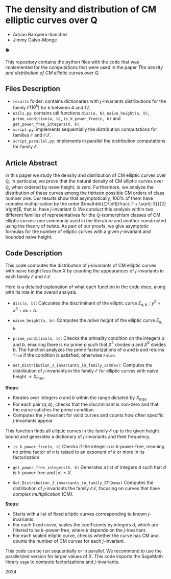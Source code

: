# The density and distribution of CM elliptic curves over Q

- Adrian Barquero-Sanchez
- Jimmy Calvo-Monge

:dog2:

This repository contains the python files with the code that was implemented for the computations that were used in the paper *The density and distribution of CM elliptic curves over Q*.

## Files Description

- `results` folder: contains dictionaries with $`j`$-invariants distributions for the family $`\mathcal{E}(10^k)`$ for $`k`$ between $`4`$ and $`12`$.
- `utils.py`: contains util functions `disc(a, b)`, `naive_height(a, b)`, `prime_condition(a, b)`, `is_k_power_free(n, k)` and `get_power_free_integers(X, k)`.
- `script.py`: implements sequentially the distribution computations for families $`\mathcal{E}`$ and $`\mathcal{ET}`$.
- `script_parallel.py`: implements in parallel the distribution computations for family $`\mathcal{E}`$.

## Article Abstract

In this paper we study the density and distribution of CM elliptic curves over $`\mathbb{Q}`$. In particular, we prove that the natural density of CM elliptic curves over $`\mathbb{Q}`$, when ordered by naive height, is zero. Furthermore, we analyze the distribution of these curves among the thirteen possible CM orders of class number one. Our results show that asymptotically, $`100\%`$ of them have complex multiplication by the order $`\mathbb{Z}\left[\frac{-1 + \sqrt{-3}}{2} \right]`$, that is, have $j$-invariant 0. We conduct this analysis within two different families of representatives for the $`\mathbb{Q}`$-isomorphism classes of CM elliptic curves: one commonly used in the literature and another constructed using the theory of twists. As part of our proofs, we give asymptotic formulas for the number of elliptic curves with a given $j$-invariant and bounded naive height.


## Code Description

This code computes the distribution of $`j`$-invariants of CM elliptic curves with naive height less than $`X`$ by counting the appearances of $`j`$-invariants in each family $\mathcal{E}$ and $\mathcal{ET}$.

Here is a detailed explanation of what each function in the code does, along with its role in the overall analysis.

- `disc(a, b)`: Calculates the discriminant of the elliptic curve $`E_{a,b}: y^2 = x^3 + ax + b`$.

- `naive_height(a, b)`: Computes the *naive height* of the elliptic curve $`E_{a,b}`$.

- `prime_condition(a, b)`: Checks the primality condition on the integers $`a`$ and $`b`$, ensuring there is no prime $`p`$ such that $`p^4`$ divides $`a`$ and $`p^6`$ divides $`b`$. The function analyzes the prime factorizations of $`a`$ and $`b`$ and returns `True` if the condition is satisfied, otherwise `False`.

- `Get_Distribution_J_invariants_in_family_E(Xmax)`:
Computes the distribution of $`j`$-invariants in the family $`\mathcal{E}`$ for elliptic curves with naive height $`\leq X_{\text{max}}`$.

**Steps**:
- Iterates over integers $`a`$ and $`b`$ within the range dictated by $`X_{\text{max}}`$.
- For each pair $`(a, b)`$, checks that the discriminant is non-zero and that the curve satisfies the prime condition.
- Computes the $`j`$-invariant for valid curves and counts how often specific $`j`$-invariants appear.

This function finds all elliptic curves in the family $`\mathcal{E}`$ up to the given height bound and generates a dictionary of $`j`$-invariants and their frequency.

- `is_k_power_free(n, k)` Checks if the integer $`n`$ is k-power-free, meaning no prime factor of $`n`$ is raised to an exponent of $`k`$ or more in its factorization.

- `get_power_free_integers(X, k)` Generates a list of integers $`d`$ such that $`d`$ is $`k`$-power-free and $`|d| \leq X`$.

- `Get_Distribution_J_invariants_in_family_ET(Xmax)`
Computes the distribution of $`j`$-invariants the family $`\mathcal{ET}`$, focusing on curves that have *complex multiplication* (CM).

**Steps**:
- Starts with a list of fixed elliptic curves corresponding to known $`j`$-invariants.
- For each fixed curve, scales the coefficients by integers $`d`$, which are filtered to be $`k`$-power-free, where $`k`$ depends on the $`j`$-invariant.
- For each scaled elliptic curve, checks whether the curve has CM and counts the number of CM curves for each $`j`$-invariant.

This code can be run sequentially or in parallel. We recommend to use the parallelized version for larger values of $X$. This code imports the SageMath library `sage` to compute factorizations and $`j`$-invariants.

2024